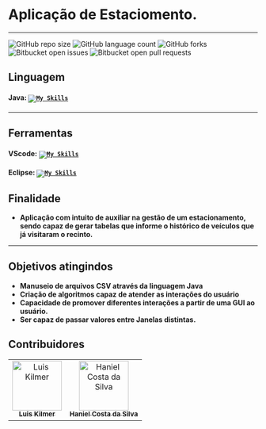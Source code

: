 # Aplicação de Estaciomento.
<hr />

![GitHub repo size](https://img.shields.io/github/repo-size/HanielCostaDaSilva/EstacionamentoJava?style=for-the-badge)
![GitHub language count](https://img.shields.io/github/languages/count/HanielCostaDaSilva/EstacionamentoJava?style=for-the-badge)
![GitHub forks](https://img.shields.io/github/forks/HanielCostaDaSilva/EstacionamentoJava?style=for-the-badge)
![Bitbucket open issues](https://img.shields.io/bitbucket/issues/HanielCostaDaSilva/EstacionamentoJava?style=for-the-badge)
![Bitbucket open pull requests](https://img.shields.io/bitbucket/pr-raw/HanielCostaDaSilva/EstacionamentoJava?style=for-the-badge)

<h2>Linguagem</h2>

#### Java: <code >[![My Skills](https://skillicons.dev/icons?i=java&theme=light)](https://skillicons.dev)</code>

<hr />

<h2>Ferramentas</h2>

#### VScode: <code >[![My Skills](https://skillicons.dev/icons?i=vscode&theme=light)](https://skillicons.dev)</code>
#### Eclipse: <code >[![My Skills](https://skillicons.dev/icons?i=eclipse&theme=light)](https://skillicons.dev)</code>

<h2>Finalidade</h2>
<ul>
<li><b>Aplicação com intuito de auxiliar na gestão de um estacionamento, sendo capaz de gerar tabelas que informe o histórico de veículos que já visitaram o recinto.</b> </li>
</ul>
<hr />

<h2>Objetivos atingindos</h2>
<ul>
<li><b> Manuseio de arquivos CSV através da linguagem Java</b> </li>

<li><b>Criação de algoritmos capaz de atender as interações do usuário</b> </li>

<li><b> Capacidade de promover diferentes interações a partir de uma GUI ao usuário. </b> </li>

<li><b> Ser capaz de passar valores entre Janelas distintas. </b> </li>

</ul>

<h2> Contribuidores </h2>

<table>
  <tr>
    <td align="center">
      <a href="https://github.com/nonluck">
        <img src="https://avatars.githubusercontent.com/u/125413110?v=4" width="100px;" alt="Luis Kilmer"/><br>
        <sub>
          <b>Luis Kilmer</b>
        </sub>
      </a>
    </td>
    <td align="center">
      <a href="https://github.com/HanielCostaDaSilva">
        <img src="https://avatars.githubusercontent.com/u/87027617?v=4" width="100px;" alt="Haniel Costa da Silva"/><br>
        <sub>
          <b>Haniel Costa da Silva</b>
        </sub>
      </a>
    </td>
  </tr>
</table>
